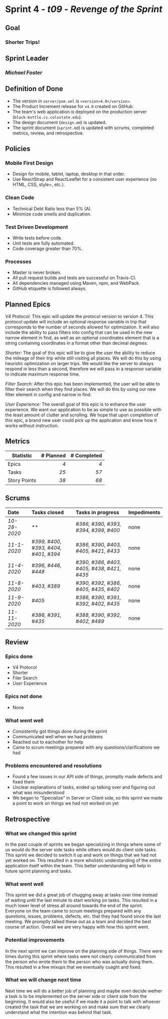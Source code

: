 # Sprint 4 - *t09* - *Revenge of the Sprint*

## Goal
### Shorter Trips!
## Sprint Leader
### *Michael Foster*


## Definition of Done

* The version in `server/pom.xml` is `<version>4.0</version>`.
* The Product Increment release for `v4.0` created on GitHub.
* The team's web application is deployed on the production server (`black-bottle.cs.colostate.edu`).
* The design document (`design.md`) is updated.
* The sprint document (`sprint.md`) is updated with scrums, completed metrics, review, and retrospective.


## Policies

### Mobile First Design
* Design for mobile, tablet, laptop, desktop in that order.
* Use ReactStrap and ReactLeaflet for a consistent user experience (no HTML, CSS, style=, etc.).

### Clean Code
* Technical Debt Ratio less than 5% (A).
* Minimize code smells and duplication.

### Test Driven Development
* Write tests before code.
* Unit tests are fully automated.
* Code coverage greater than 70%.

### Processes
* Master is never broken. 
* All pull request builds and tests are successful on Travis-CI.
* All dependencies managed using Maven, npm, and WebPack.
* GitHub etiquette is followed always.


## Planned Epics
*V4 Protocol:*
This epic will update the protocol version to version 4. This protocol update will include an optional response variable in trip that corresponds to the number of seconds allowed for optimization. It will also include the ability to pass filters into config that can be used in the new narrow element in find, as well as an optional coordinates element that is a string containing coordinates in a format other than decimal degrees. 

*Shorter:*
The goal of this epic will be to give the user the ability to reduce the mileage of their trip while still visiting all places. We will do this by using heuristic optimization on larger trips. We would like the server to always respond in less than a second, therefore we will pass in a response variable to indicate maximum response time. 

*Filter Search:*
After this epic has been implemented, the user will be able to filter their search when they find places. We will do this by using our new filter element in config and narrow in find. 

*User Experience:*
The overall goal of this epic is to enhance the user experience. We want our application to be as simple to use as possible with the least amount of clutter and scrolling. We hope that upon completion of this epic, a brand new user could pick up the application and know how it works without instruction. 

## Metrics

| Statistic | # Planned | # Completed |
| --- | ---: | ---: |
| Epics | *4* | *4* |
| Tasks |  *25*   | *57* | 
| Story Points |  *38*  | *68* | 


## Scrums

| Date | Tasks closed  | Tasks in progress | Impediments |
| :--- | :--- | :--- | :--- |
| *10-28-2020* | ** | *#386, #390, #393, #394, #399, #400* | none | 
| *11-1-2020* | *#399, #400, #393, #404, #401, #394* | *#386, #390, #403, #405, #421, #433* | none |
| *11-4-2020* | *#396, #446, #448* | *#390, #386, #403, #405, #438, #421, #435* | none |
| *11-8-2020* | *#403, #389* |  *#390, #392, #386, #405, #435, #402* | none |
| *11-9-2020* | *#405* |  *#386, #390, #391, #392, #402, #435*| none |
| *11-11-2020* | *#386, #391, #435* |  *#388, #390, #392, #402, #489*| none |

## Review

### Epics done  
* V4 Protocol
* Shorter
* Filer Search
* User Experience

### Epics not done 
* None

### What went well
* Consistently got things done during the sprint
* Communicated well when we had problems
* Reached out to eachother for help
* Came to scrum meetings prepared with any questions/clarifications we had

### Problems encountered and resolutions
* Found a few issues in our API side of things, promptly made defects and fixed them
* Unclear explanations of tasks, ended up talking over and figuring out what was misunderstood
* We began to "Specialize" in Server or Client side, so this sprint we made a point to work on things we had not worked on yet

## Retrospective

### What we changed this sprint
In the past couple of sprints we began specializing in things where some of us would do the server side tasks while others would do client side tasks. This sprint we decided to switch it up and work on things that we had not yet worked on. This resulted in a more wholistic understanding of the entire application itself within the team. This better understanding will help in future sprint planning and tasks. 

### What went well
This sprint we did a great job of chugging away at tasks over time instead of waiting until the last minute to start working on tasks. This resulted in a much lower level of stress all around towards the end of the sprint. Everyone on the team came to scrum meetings prepared with any questions, issues, problems, defects, etc. that they had found since the last meeting. We promptly talked these out as a team and decided the best course of action. Overall we are very happy with how this sprint went.

### Potential improvements
In the next sprint we can improve on the planning side of things. There were times during this sprint where tasks were not clearly communicated from the person who wrote them to the person who was actually doing them. This resulted in a few mixups that we eventually cuaght and fixed. 

### What we will change next time
Next time we will do a better job of planning and maybe even decide wether a task is to be implemented on the server side or client side from the beginning. It would also be useful if we made it a point to talk with whoever created the task that we are working on and make sure that we clearly understand what the intention was behind that task.
